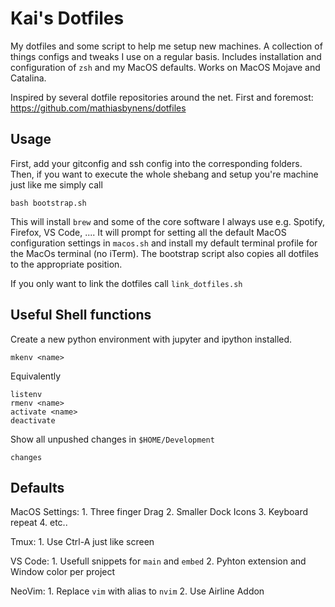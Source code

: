 # Kai's Dotfiles

My dotfiles and some script to help me setup new machines.
A collection of things configs and tweaks I use on a regular basis.
Includes installation and configuration of `zsh` and my MacOS defaults.
Works on MacOS Mojave and Catalina.

Inspired by several dotfile repositories around the net. First and foremost:
https://github.com/mathiasbynens/dotfiles


## Usage

First, add your gitconfig and ssh config into the corresponding folders.
Then, if you want to execute the whole shebang and setup you're machine just like me simply call 

```
bash bootstrap.sh
```

This will install `brew` and some of the core software I always use e.g. Spotify, Firefox, VS Code, ....
It will prompt for setting all the default MacOS configuration settings in `macos.sh` and install my default terminal 
profile for the MacOs terminal (no iTerm). 
The bootstrap script also copies all dotfiles to the appropriate position. 

If you only want to link the dotfiles call `link_dotfiles.sh`

## Useful Shell functions

Create a new python environment with jupyter and ipython installed.
```
mkenv <name>
```
Equivalently
```
listenv
rmenv <name>
activate <name>
deactivate
```

Show all unpushed changes in `$HOME/Development`
```
changes
```

## Defaults

MacOS Settings:
    1. Three finger Drag
    2. Smaller Dock Icons
    3. Keyboard repeat 
    4. etc..

Tmux:
    1. Use Ctrl-A just like screen

VS Code:
    1. Usefull snippets for `main` and `embed`
    2. Pyhton extension and Window color per project

NeoVim:
    1. Replace `vim` with alias to `nvim`
    2. Use Airline Addon
